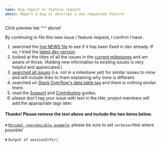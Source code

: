```yaml
---
name: Bug report or feature request
about: Report a bug or describe a new requested feature
---
```


Click preview tab ^^^ above!

By continuing to file this new issue / feature request, I confirm I have :
1. searched the [live NEWS file](https://github.com/Rdatatable/data.table/blob/master/NEWS.md) to see if it has been fixed in dev already. If so, I tried the [latest dev version](https://github.com/Rdatatable/data.table/wiki/Installation#windows).
2. looked at the titles of all the issues in the [current milestones](https://github.com/Rdatatable/data.table/milestones) and am aware of those. (Adding new information to existing issues is very helpful and appreciated.)
3. [searched all issues](https://github.com/Rdatatable/data.table/issues) (i.e. not in a milestone yet) for similar issues to mine and will include links to them explaining why mine is different.
4. searched on [Stack Overflow's data.table tag](http://stackoverflow.com/questions/tagged/data.table) and there is nothing similar there.
5. read the [Support](https://github.com/Rdatatable/data.table/wiki/Support) and [Contributing](https://github.com/Rdatatable/data.table/wiki/Contributing) guides.
6. please don't tag your issue with text in the title; project members will add the appropriate tags later.

#### Thanks! Please remove the text above and include the two items below.

`#` [`Minimal reproducible example`](https://stackoverflow.com/questions/5963269/how-to-make-a-great-r-reproducible-example); please be sure to set `verbose=TRUE` where possible!

`#` `Output of sessionInfo()`
